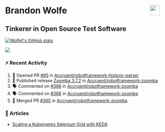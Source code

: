 Brandon Wolfe <a href="https://www.linkedin.com/in/brandon-wolfe1" target="_blank" rel="noreferrer"><img src="https://raw.githubusercontent.com/danielcranney/readme-generator/main/public/icons/socials/linkedin.svg" width="32" height="32" align="right"/></a>
==============================
Tinkerer in Open Source Test Software
-----------------------------

<p align="left"><a href="http://www.github.com/Wolfe1"><img src="https://github-readme-stats.vercel.app/api?username=Wolfe1&show_icons=true&hide=&count_private=true&title_color=0891b2&text_color=ffffff&icon_color=0891b2&bg_color=1c1917&hide_border=true&show_icons=true" alt="Wolfe1's GitHub stats" /></a></p>
<p align="left"><a href="http://www.github.com/Wolfe1"><img src="https://github-readme-streak-stats.herokuapp.com/?user=Wolfe1&stroke=ffffff&background=1c1917&ring=0891b2&fire=0891b2&currStreakNum=ffffff&currStreakLabel=0891b2&sideNums=ffffff&sideLabels=ffffff&dates=ffffff&hide_border=true" /></a></p>

### :zap: Recent Activity
<!--START_SECTION:activity-->
1. 💪 Opened PR [#95](https://github.com/Accruent/robotframework-historic-parser/pull/95) in [Accruent/robotframework-historic-parser](https://github.com/Accruent/robotframework-historic-parser)
2. 🚀 Published release [Zoomba 3.7.2](https://github.com/Accruent/robotframework-zoomba/releases/tag/3.7.2) in [Accruent/robotframework-zoomba](https://github.com/Accruent/robotframework-zoomba)
3. 🗣 Commented on [#366](https://github.com/Accruent/robotframework-zoomba/pull/366#issuecomment-1743139461) in [Accruent/robotframework-zoomba](https://github.com/Accruent/robotframework-zoomba)
4. 🗣 Commented on [#366](https://github.com/Accruent/robotframework-zoomba/pull/366#issuecomment-1741535545) in [Accruent/robotframework-zoomba](https://github.com/Accruent/robotframework-zoomba)
5. 🎉 Merged PR [#365](https://github.com/Accruent/robotframework-zoomba/pull/365) in [Accruent/robotframework-zoomba](https://github.com/Accruent/robotframework-zoomba)
<!--END_SECTION:activity-->

### :newspaper: Articles
- [Scaling a Kubernetes Selenium Grid with KEDA](https://www.linkedin.com/pulse/scaling-kubernetes-selenium-grid-keda-brandon-wolfe)
